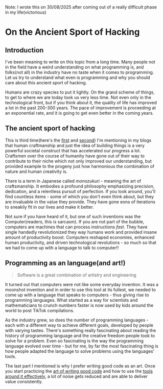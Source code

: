 Note: I wrote this on 30/08/2025 after coming out of a really difficult phase in my life(victorious)  

# On the Ancient Sport of Hacking

## Introduction 
I've been meaning to write on this topic from a long time. Many people not in the field have a weird understanding on what programming is, and folks(not all) in the industry have no taste when it comes to programming. Let us try to understand what even is programming and why you should care about this ancient sport of hacking.

Humans are crazy species to put it lightly. On the grand scheme of things, to get to where we are today took us very less time. Not even only in the technological front, but if you think about it, the quality of life has improved a lot in the past 200-300 years. The pace of improvement is proceeding at an exponential rate, and it is going to get even better in the coming years.

## The ancient sport of hacking
This is third time(here's the [first](https://yash-sri.xyz/blog/career) and [second](https://yash-sri.xyz/blog/tool_guy)) I'm mentioning in my blogs that human craftmanship and just the idea of building things is a very powerful societal construct that has accelerated our progress a lot. Craftsmen over the course of humanity have gone out of their way to contribute to their niche which not only improved our understanding, but provided example to the progeny just how harmonious the combination of nature and human creativity is.  

There is a term in Japanese called _monozukuri_ - meaning the art of craftsmanship.  It embodies a profound philosophy emphasizing precision, dedication, and a relentless pursuit of perfection. If you look around, you'll find countless items - some of which you don't even think about, but they are invaluable in the value they provide. They have gone eons of iterations to sneakily fit in our lives and make it better.

Not sure if you have heard of it, but one of such inventions was the Computer(readers, this is sarcasm). If you are not part of the bubble, computers are machines that can process instructions _fast_. They have single handedly revolutionized they way humans work and provided insane amount of productivity boost. Computers reshaped economies, enhanced human productivity, and driven technological revolutions - so much so that we had to come up with a language to talk to computer!!

## Programming as an language(and art!)
> Software is a great combination of artistry and engineering

It turned out that computers were not like some everyday invention. It was a moonshot invention and in order to use this tool at its fullest, we needed to come up with a language that speaks to computers - thus giving rise to programming languages. What started as a way for scientists and mathematicians to crunch numbers faster is now used by kids around the world to post TikTok compilations.

As the industry grew, so does the number of programming languages - each with a different way to achieve different goals, developed by people with varying tastes. There's something really fascinating about reading the history of programming language and the creative freedom people took to solve for a problem. Even so fascinating is the way the programming language evolved over time - but for me, by far the most fascinating thing is how people adapted the language to solve problems using the languages' tools.

The last part I mentioned is why I prefer writing good code as an art. Once you start practicing the [art of writing good code](https://news.ycombinator.com/item?id=24551229) and how to use the [tools around it effectively](https://news.ycombinator.com/item?id=42033202), a lot of noise gets reduced and are able to deliver value consistently.
